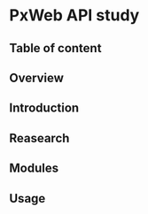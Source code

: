 # PxWeb API study

## Table of content

## Overview

## Introduction

## Reasearch

## Modules

## Usage
